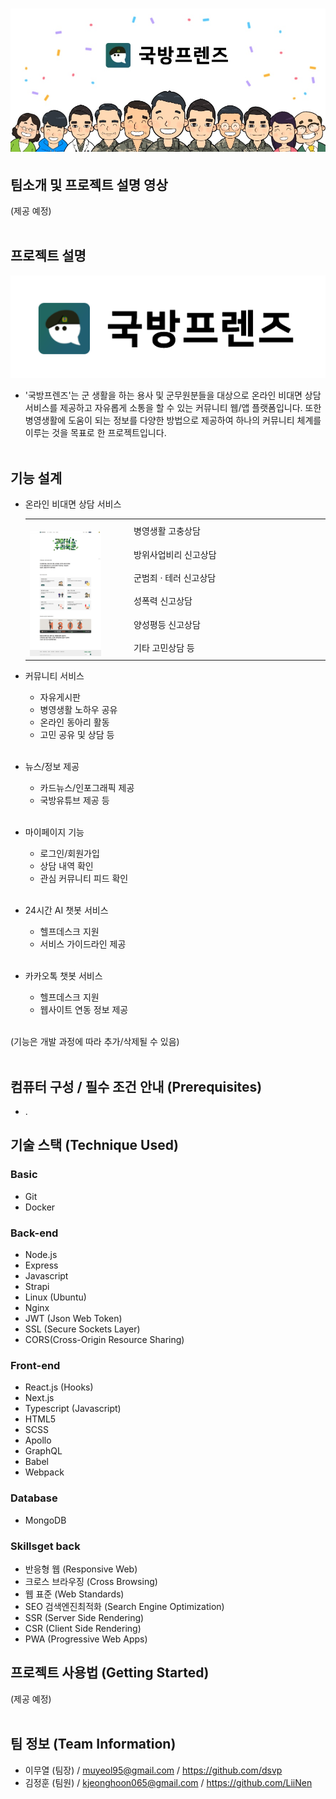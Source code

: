 
# ![enter image description here](/image/LOGO_README.jpg)

## 팀소개 및 프로젝트 설명 영상
(제공 예정)<br><br>

## 프로젝트 설명
![](/image/LOGO.png)
 * '국방프렌즈'는 군 생활을 하는 용사 및 군무원분들을 대상으로 온라인 비대면 상담 서비스를 제공하고 자유롭게 소통을 할 수 있는 커뮤니티 웹/앱 플랫폼입니다. 또한 병영생활에 도움이 되는 정보를 다양한 방법으로 제공하여 하나의 커뮤니티 체계를 이루는 것을 목표로 한 프로젝트입니다.<br><br>

## 기능 설계
 * 온라인 비대면 상담 서비스<br>
   <table border="0">
        <tbody><tr>
            <td rowspan="6">　　　　<img src="/image/2_CONSULT_half.jpg" width="75%" height="25%"></td>
            <td width=300> 병영생활 고충상담 </td>
        </tr>
        <tr>
            <td> 방위사업비리 신고상담 </td>
        </tr>
        <tr>
            <td> 군범죄 · 테러 신고상담 </td>
        </tr>
        <tr>
            <td> 성폭력 신고상담 </td>
        </tr>
        <tr>
            <td> 양성평등 신고상담 </td>
        </tr>
        <tr>
            <td> 기타 고민상담 등 </td>
        </tr>
   </tbody></table>
   
 * 커뮤니티 서비스<br>
   - 자유게시판<br>
   - 병영생활 노하우 공유<br>
   - 온라인 동아리 활동<br>
   - 고민 공유 및 상담 등<br><br>
    
 * 뉴스/정보 제공<br>
   - 카드뉴스/인포그래픽 제공<br>
   - 국방유튜브 제공 등<br><br>
    
 * 마이페이지 기능<br>
   - 로그인/회원가입<br>
   - 상담 내역 확인<br>
   - 관심 커뮤니티 피드 확인<br><br>
    
 * 24시간 AI 챗봇 서비스<br>
   - 헬프데스크 지원<br>
   - 서비스 가이드라인 제공<br><br>
   
 * 카카오톡 챗봇 서비스<br>
   - 헬프데스크 지원<br>
   - 웹사이트 연동 정보 제공<br><br>
   
 (기능은 개발 과정에 따라 추가/삭제될 수 있음)<br><br>  
## 컴퓨터 구성 / 필수 조건 안내 (Prerequisites)
 * .
## 기술 스택 (Technique Used)
### Basic
 - Git
 - Docker
 
### Back-end
 - Node.js
 - Express
 - Javascript
 - Strapi
 - Linux (Ubuntu)
 - Nginx
 - JWT (Json Web Token)
 - SSL (Secure Sockets Layer)
 - CORS(Cross-Origin Resource Sharing)
  
### Front-end
 - React.js (Hooks)
 - Next.js
 - Typescript (Javascript)
 - HTML5
 - SCSS
 - Apollo
 - GraphQL
 - Babel
 - Webpack
 
 ### Database
 - MongoDB
 
 ### Skillsget back
 - 반응형 웹 (Responsive Web)
 - 크로스 브라우징 (Cross Browsing)
 - 웹 표준 (Web Standards)
 - SEO 검색엔진최적화 (Search Engine Optimization)
 - SSR (Server Side Rendering)
 - CSR (Client Side Rendering)
 - PWA (Progressive Web Apps)
 
## 프로젝트 사용법 (Getting Started)
(제공 예정)<br><br>

## 팀 정보 (Team Information)
 * 이무열 (팀장) / muyeol95@gmail.com / https://github.com/dsvp<br>
 * 김정훈 (팀원) / kjeonghoon065@gmail.com / https://github.com/LiiNen<br>
